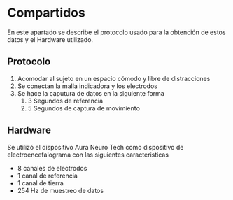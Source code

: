 # Compartidos

En este apartado se describe el protocolo usado para la obtención de estos datos y el Hardware utilizado.

## Protocolo
<ol>
    <li>Acomodar al sujeto en un espacio cómodo y libre de distracciones</li>
    <li>Se conectan la malla indicadora y los electrodos</li>
    <li>Se hace la caputura de datos en la siguiente forma
        <ol>
            <li>3 Segundos de referencia</li>
            <li>5 Segundos de captura de movimiento</li>
        </ol>
    </li>
</ol>

## Hardware

Se utilizó el dispositivo Aura Neuro Tech como dispositivo de electroencefalograma con las siguientes caracteristicas

<ul>
    <li>8 canales de electrodos</li>
    <li>1 canal de referencia</li>
    <li>1 canal de tierra</li>
    <li>254 Hz de muestreo de datos</li>
</ul>